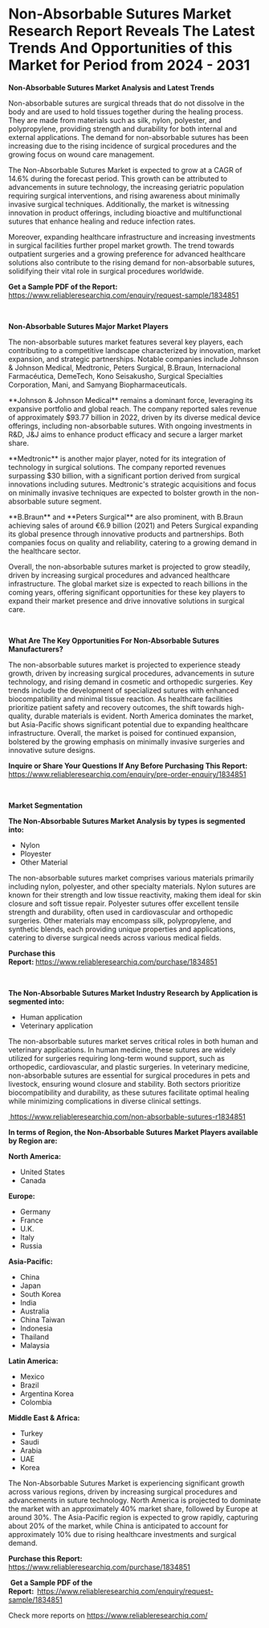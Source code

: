 <p><h1>Non-Absorbable Sutures Market Research Report Reveals The Latest Trends And Opportunities of this Market for Period from 2024 - 2031</h1></p><p><strong>Non-Absorbable Sutures Market Analysis and Latest Trends</strong></p>
<p><p>Non-absorbable sutures are surgical threads that do not dissolve in the body and are used to hold tissues together during the healing process. They are made from materials such as silk, nylon, polyester, and polypropylene, providing strength and durability for both internal and external applications. The demand for non-absorbable sutures has been increasing due to the rising incidence of surgical procedures and the growing focus on wound care management.</p><p>The Non-Absorbable Sutures Market is expected to grow at a CAGR of 14.6% during the forecast period. This growth can be attributed to advancements in suture technology, the increasing geriatric population requiring surgical interventions, and rising awareness about minimally invasive surgical techniques. Additionally, the market is witnessing innovation in product offerings, including bioactive and multifunctional sutures that enhance healing and reduce infection rates. </p><p>Moreover, expanding healthcare infrastructure and increasing investments in surgical facilities further propel market growth. The trend towards outpatient surgeries and a growing preference for advanced healthcare solutions also contribute to the rising demand for non-absorbable sutures, solidifying their vital role in surgical procedures worldwide.</p></p>
<p><strong>Get a Sample PDF of the Report:&nbsp;</strong> <a href="https://www.reliableresearchiq.com/enquiry/request-sample/1834851?utm_campaign=1159&utm_medium=2&utm_source=Github&utm_content=ia&utm_term=31122024&utm_id=non-absorbable-sutures">https://www.reliableresearchiq.com/enquiry/request-sample/1834851</a></p>
<p>&nbsp;</p>
<p><strong>Non-Absorbable Sutures Major Market Players</strong></p>
<p><p>The non-absorbable sutures market features several key players, each contributing to a competitive landscape characterized by innovation, market expansion, and strategic partnerships. Notable companies include Johnson & Johnson Medical, Medtronic, Peters Surgical, B.Braun, Internacional Farmacéutica, DemeTech, Kono Seisakusho, Surgical Specialties Corporation, Mani, and Samyang Biopharmaceuticals.</p><p>**Johnson & Johnson Medical** remains a dominant force, leveraging its expansive portfolio and global reach. The company reported sales revenue of approximately $93.77 billion in 2022, driven by its diverse medical device offerings, including non-absorbable sutures. With ongoing investments in R&D, J&J aims to enhance product efficacy and secure a larger market share.</p><p>**Medtronic** is another major player, noted for its integration of technology in surgical solutions. The company reported revenues surpassing $30 billion, with a significant portion derived from surgical innovations including sutures. Medtronic's strategic acquisitions and focus on minimally invasive techniques are expected to bolster growth in the non-absorbable suture segment.</p><p>**B.Braun** and **Peters Surgical** are also prominent, with B.Braun achieving sales of around €6.9 billion (2021) and Peters Surgical expanding its global presence through innovative products and partnerships. Both companies focus on quality and reliability, catering to a growing demand in the healthcare sector.</p><p>Overall, the non-absorbable sutures market is projected to grow steadily, driven by increasing surgical procedures and advanced healthcare infrastructure. The global market size is expected to reach billions in the coming years, offering significant opportunities for these key players to expand their market presence and drive innovative solutions in surgical care.</p></p>
<p>&nbsp;</p>
<p><strong>What Are The Key Opportunities For Non-Absorbable Sutures Manufacturers?</strong></p>
<p><p>The non-absorbable sutures market is projected to experience steady growth, driven by increasing surgical procedures, advancements in suture technology, and rising demand in cosmetic and orthopedic surgeries. Key trends include the development of specialized sutures with enhanced biocompatibility and minimal tissue reaction. As healthcare facilities prioritize patient safety and recovery outcomes, the shift towards high-quality, durable materials is evident. North America dominates the market, but Asia-Pacific shows significant potential due to expanding healthcare infrastructure. Overall, the market is poised for continued expansion, bolstered by the growing emphasis on minimally invasive surgeries and innovative suture designs.</p></p>
<p><strong>Inquire or Share Your Questions If Any Before Purchasing This Report:</strong> <a href="https://www.reliableresearchiq.com/enquiry/pre-order-enquiry/1834851?utm_campaign=1159&utm_medium=2&utm_source=Github&utm_content=ia&utm_term=31122024&utm_id=non-absorbable-sutures">https://www.reliableresearchiq.com/enquiry/pre-order-enquiry/1834851</a></p>
<p>&nbsp;</p>
<p><strong>Market Segmentation</strong></p>
<p><strong>The Non-Absorbable Sutures Market Analysis by types is segmented into:</strong></p>
<p><ul><li>Nylon</li><li>Ployester</li><li>Other Material</li></ul></p>
<p><p>The non-absorbable sutures market comprises various materials primarily including nylon, polyester, and other specialty materials. Nylon sutures are known for their strength and low tissue reactivity, making them ideal for skin closure and soft tissue repair. Polyester sutures offer excellent tensile strength and durability, often used in cardiovascular and orthopedic surgeries. Other materials may encompass silk, polypropylene, and synthetic blends, each providing unique properties and applications, catering to diverse surgical needs across various medical fields.</p></p>
<p><strong>Purchase this Report:&nbsp;</strong><a href="https://www.reliableresearchiq.com/purchase/1834851?utm_campaign=1159&utm_medium=2&utm_source=Github&utm_content=ia&utm_term=31122024&utm_id=non-absorbable-sutures">https://www.reliableresearchiq.com/purchase/1834851</a></p>
<p>&nbsp;</p>
<p><strong>The Non-Absorbable Sutures Market Industry Research by Application is segmented into:</strong></p>
<p><ul><li>Human application</li><li>Veterinary application</li></ul></p>
<p><p>The non-absorbable sutures market serves critical roles in both human and veterinary applications. In human medicine, these sutures are widely utilized for surgeries requiring long-term wound support, such as orthopedic, cardiovascular, and plastic surgeries. In veterinary medicine, non-absorbable sutures are essential for surgical procedures in pets and livestock, ensuring wound closure and stability. Both sectors prioritize biocompatibility and durability, as these sutures facilitate optimal healing while minimizing complications in diverse clinical settings.</p></p>
<p><a href="https://www.reliableresearchiq.com/non-absorbable-sutures-r1834851?utm_campaign=1159&utm_medium=2&utm_source=Github&utm_content=ia&utm_term=31122024&utm_id=non-absorbable-sutures">&nbsp;https://www.reliableresearchiq.com/non-absorbable-sutures-r1834851</a></p>
<p><strong>In terms of Region, the Non-Absorbable Sutures Market Players available by Region are:</strong></p>
<p>
    <p> <strong> North America: </strong>
        <ul>
            <li>United States</li>
            <li>Canada</li>
        </ul>
        </p> 
    <p> <strong> Europe: </strong>
        <ul>
            <li>Germany</li>
            <li>France</li>
            <li>U.K.</li>
            <li>Italy</li>
            <li>Russia</li>
        </ul>
        </p> 
    <p> <strong> Asia-Pacific: </strong>
        <ul>
            <li>China</li>
            <li>Japan</li>
            <li>South Korea</li>
            <li>India</li>
            <li>Australia</li>
            <li>China Taiwan</li>
            <li>Indonesia</li>
            <li>Thailand</li>
            <li>Malaysia</li>
        </ul>
        </p> 
    <p> <strong> Latin America: </strong>
        <ul>
            <li>Mexico</li>
            <li>Brazil</li>
            <li>Argentina Korea</li>
            <li>Colombia</li>
        </ul>
        </p> 
    <p> <strong> Middle East & Africa: </strong>
        <ul>
            <li>Turkey</li>
            <li>Saudi</li>
            <li>Arabia</li>
            <li>UAE</li>
            <li>Korea</li>
        </ul>
    </p>
    </p>
<p><p>The Non-Absorbable Sutures Market is experiencing significant growth across various regions, driven by increasing surgical procedures and advancements in suture technology. North America is projected to dominate the market with an approximately 40% market share, followed by Europe at around 30%. The Asia-Pacific region is expected to grow rapidly, capturing about 20% of the market, while China is anticipated to account for approximately 10% due to rising healthcare investments and surgical demand.</p></p>
<p><strong>Purchase this Report: </strong><a href="https://www.reliableresearchiq.com/purchase/1834851?utm_campaign=1159&utm_medium=2&utm_source=Github&utm_content=ia&utm_term=31122024&utm_id=non-absorbable-sutures">https://www.reliableresearchiq.com/purchase/1834851</a></p>
<p>&nbsp;<strong>Get a Sample PDF of the Report:&nbsp;&nbsp;</strong><a href="https://www.reliableresearchiq.com/enquiry/request-sample/1834851?utm_campaign=1159&utm_medium=2&utm_source=Github&utm_content=ia&utm_term=31122024&utm_id=non-absorbable-sutures">https://www.reliableresearchiq.com/enquiry/request-sample/1834851</a></p>
<p><strong></strong></p>
<p>Check more reports on <a href="https://www.reliableresearchiq.com/?utm_campaign=1159&utm_medium=2&utm_source=Github&utm_content=ia&utm_term=31122024&utm_id=non-absorbable-sutures">https://www.reliableresearchiq.com/</a></p>